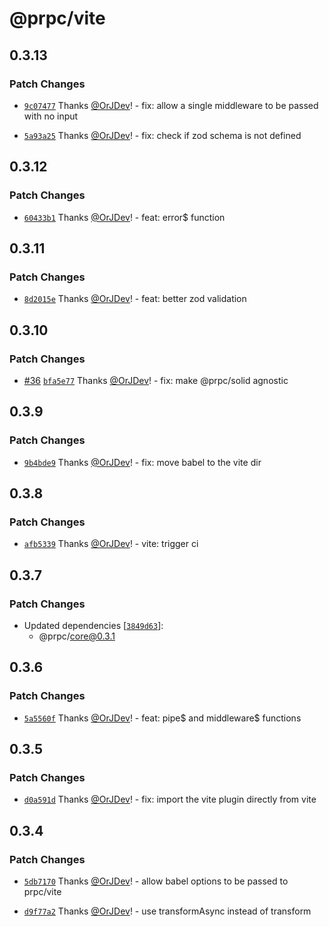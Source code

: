 # @prpc/vite

## 0.3.13

### Patch Changes

- [`9c07477`](https://github.com/OrJDev/prpc/commit/9c074777610aa8dfa06099b8930eed52444b5f14) Thanks [@OrJDev](https://github.com/OrJDev)! - fix: allow a single middleware to be passed with no input

- [`5a93a25`](https://github.com/OrJDev/prpc/commit/5a93a2551a6df31e5c2bf87f9c534dbacfabdb48) Thanks [@OrJDev](https://github.com/OrJDev)! - fix: check if zod schema is not defined

## 0.3.12

### Patch Changes

- [`60433b1`](https://github.com/OrJDev/prpc/commit/60433b17fa1a6c6808a36e7b07c1c2e02d24b74e) Thanks [@OrJDev](https://github.com/OrJDev)! - feat: error$ function

## 0.3.11

### Patch Changes

- [`8d2015e`](https://github.com/OrJDev/prpc/commit/8d2015e3cd3534cab4f3b663fc5cb162c7270aa1) Thanks [@OrJDev](https://github.com/OrJDev)! - feat: better zod validation

## 0.3.10

### Patch Changes

- [#36](https://github.com/OrJDev/prpc/pull/36) [`bfa5e77`](https://github.com/OrJDev/prpc/commit/bfa5e778b091de03a96e66873c5399b960562ade) Thanks [@OrJDev](https://github.com/OrJDev)! - fix: make @prpc/solid agnostic

## 0.3.9

### Patch Changes

- [`9b4bde9`](https://github.com/OrJDev/prpc/commit/9b4bde90e57558efe7d08cad16d5c5a74e4084f1) Thanks [@OrJDev](https://github.com/OrJDev)! - fix: move babel to the vite dir

## 0.3.8

### Patch Changes

- [`afb5339`](https://github.com/OrJDev/prpc/commit/afb5339ec89b82dc58dbf76a3778378853e2b5ee) Thanks [@OrJDev](https://github.com/OrJDev)! - vite: trigger ci

## 0.3.7

### Patch Changes

- Updated dependencies [[`3849d63`](https://github.com/OrJDev/prpc/commit/3849d639ab16be46db13b413346188bfad89711b)]:
  - @prpc/core@0.3.1

## 0.3.6

### Patch Changes

- [`5a5560f`](https://github.com/OrJDev/prpc/commit/5a5560f816c30dba6e6080018c8fc6df5db2d5c0) Thanks [@OrJDev](https://github.com/OrJDev)! - feat: pipe$ and middleware$ functions

## 0.3.5

### Patch Changes

- [`d0a591d`](https://github.com/OrJDev/prpc/commit/d0a591d12d9ab3fc4276c64698149f7916db8e9b) Thanks [@OrJDev](https://github.com/OrJDev)! - fix: import the vite plugin directly from vite

## 0.3.4

### Patch Changes

- [`5db7170`](https://github.com/OrJDev/prpc/commit/5db7170344c5c05457433f49bd3502f83d2d3ce7) Thanks [@OrJDev](https://github.com/OrJDev)! - allow babel options to be passed to prpc/vite

- [`d9f77a2`](https://github.com/OrJDev/prpc/commit/d9f77a262b1653801afa09440879777d95f3ac3b) Thanks [@OrJDev](https://github.com/OrJDev)! - use transformAsync instead of transform
